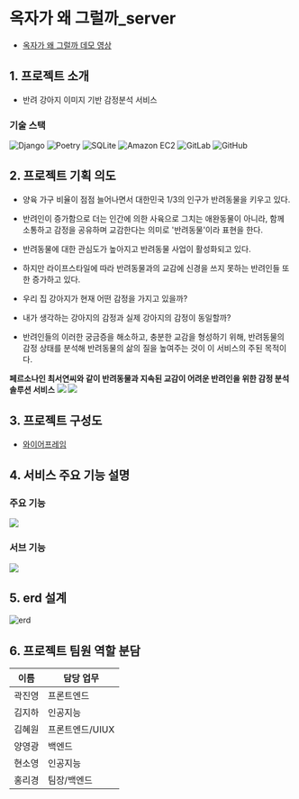 # 옥자가 왜 그럴까_server

- [옥자가 왜 그럴까 데모 영상](https://www.youtube.com/watch?v=0QK0s1OaOs0)

## 1. 프로젝트 소개

- 반려 강아지 이미지 기반 감정분석 서비스

### 기술 스택

<div>
<img alt="Django" src ="https://img.shields.io/badge/Django-092E20.svg?&style=for-the-badge&logo=Javascript&logoColor=black"/>
<img alt="Poetry" src ="https://img.shields.io/badge/Poetry-60A5FA.svg?&style=for-the-badge&logo=React&logoColor=black"/>
<img alt="SQLite" src ="https://img.shields.io/badge/SQLite-003B57.svg?&style=for-the-badge&logo=Axios&logoColor=white"/>
<img alt="Amazon EC2" src ="https://img.shields.io/badge/Amazon EC2-FF9900.svg?&style=for-the-badge&logo=GitLab&logoColor=white"/>
<img alt="GitLab" src ="https://img.shields.io/badge/GitLab-FCA121.svg?&style=for-the-badge&logo=GitLab&logoColor=white"/>
<img alt="GitHub" src ="https://img.shields.io/badge/GitHub-181717.svg?&style=for-the-badge&logo=GitHub&logoColor=white"/>
</div>

## 2. 프로젝트 기획 의도

- 양육 가구 비율이 점점 늘어나면서 대한민국 1/3의 인구가 반려동물을 키우고 있다.

- 반려인이 증가함으로 더는 인간에 의한 사육으로 그치는 애완동물이 아니라, 함께 소통하고 감정을 공유하며 교감한다는 의미로 '반려동물'이라 표현을 한다.

- 반려동물에 대한 관심도가 높아지고 반려동물 사업이 활성화되고 있다.

- 하지만 라이프스타일에 따라 반려동물과의 교감에 신경을 쓰지 못하는 반려인들 또한 증가하고 있다.

- 우리 집 강아지가 현재 어떤 감정을 가지고 있을까?

- 내가 생각하는 강아지의 감정과 실제 강아지의 감정이 동일할까?

- 반려인들의 이러한 궁금증을 해소하고, 충분한 교감을 형성하기 위해, 반려동물의 감정 상태를 분석해 반려동물의 삶의 질을 높여주는 것이 이 서비스의 주된 목적이다.

**페르소나인 최서연씨와 같이 반려동물과 지속된 교감이 어려운 반려인을 위한 감정 분석 솔루션 서비스**
![](https://velog.velcdn.com/images/zxcvbee/post/1ebfeaa9-d25b-49c2-a26b-9d958fb706ab/image.51)
![](https://velog.velcdn.com/images/zxcvbee/post/e78aa02e-bfa1-46e9-9e01-9ad032a8107c/image.05)


## 3. 프로젝트 구성도

- [와이어프레임](https://whimsical.com/AwiTidpMrywD4x61UwXLg7)

## 4. 서비스 주요 기능 설명

### 주요 기능

![](https://velog.velcdn.com/images/zxcvbee/post/b55fd2ee-85fe-4048-9d9c-36be05212bc4/image.14)

### 서브 기능

![](https://velog.velcdn.com/images/zxcvbee/post/d5188d22-1844-4d76-94fd-0355b0ea0e0a/image.35)

  
## 5. erd 설계
![erd](https://velog.velcdn.com/images/zxcvbee/post/169e7c0d-29f4-410e-aa9a-cefaadb27427/image.38)

## 6. 프로젝트 팀원 역할 분담

| 이름   | 담당 업무                          |
| ------ | ---------------------------------- |
| 곽진영 | 프론트엔드                    |
| 김지하 | 인공지능                     |
| 김혜원 | 프론트엔드/UIUX |
| 양영광 | 백엔드                             |
| 현소영 | 인공지능                           |
| 홍리경 | 팀장/백엔드                        |
